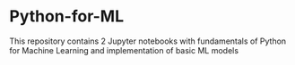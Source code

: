 # Python-for-ML
This repository contains 2 Jupyter notebooks with fundamentals of Python for Machine Learning and implementation of basic ML models
